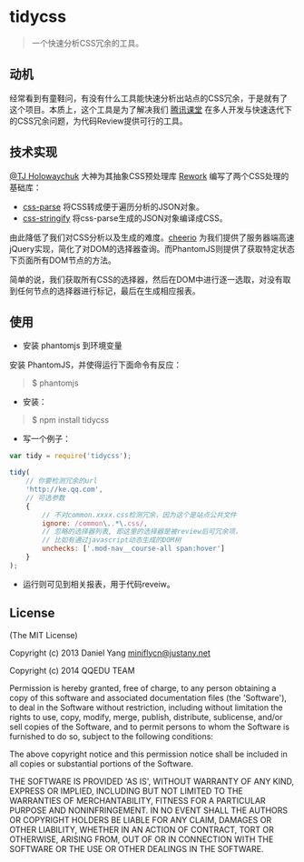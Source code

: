 tidycss
==============

> 一个快速分析CSS冗余的工具。

动机
----

经常看到有童鞋问，有没有什么工具能快速分析出站点的CSS冗余，于是就有了这个项目。本质上，这个工具是为了解决我们 [腾讯课堂](http://ke.qq.com) 在多人开发与快速迭代下的CSS冗余问题，为代码Review提供可行的工具。

技术实现
--------

[@TJ Holowaychuk](https://github.com/visionmedia) 大神为其抽象CSS预处理库 [Rework](https://github.com/reworkcss/rework) 编写了两个CSS处理的基础库：
* [css-parse](https://github.com/reworkcss/css-parse) 将CSS转成便于遍历分析的JSON对象。
* [css-stringify](https://github.com/reworkcss/css-stringify) 将css-parse生成的JSON对象编译成CSS。

由此降低了我们对CSS分析以及生成的难度。[cheerio](https://github.com/cheeriojs/cheerio) 为我们提供了服务器端高速jQuery实现，简化了对DOM的选择器查询。而PhantomJS则提供了获取特定状态下页面所有DOM节点的方法。

简单的说，我们获取所有CSS的选择器，然后在DOM中进行逐一选取，对没有取到任何节点的选择器进行标记，最后在生成相应报表。

使用
----

* 安装 phantomjs 到环境变量

安装 PhantomJS，并使得运行下面命令有反应：

> $ phantomjs

* 安装：

> $ npm install tidycss

* 写一个例子：

```javascript
var tidy = require('tidycss');

tidy(
	// 你要检测冗余的url
	'http://ke.qq.com',
	// 可选参数
	{
		// 不对common.xxxx.css检测冗余，因为这个是站点公共文件
		ignore: /common\..*\.css/,
		// 忽略的选择器列表, 即这里的选择器是被review后可冗余项，
		// 比如有通过javascript动态生成的DOM树
		unchecks: ['.mod-nav__course-all span:hover']
	}
);
```

* 运行则可见到相关报表，用于代码reveiw。

## License
(The MIT License)

Copyright (c) 2013 Daniel Yang <miniflycn@justany.net>

Copyright (c) 2014 QQEDU TEAM

Permission is hereby granted, free of charge, to any person obtaining a copy of this software and associated documentation files (the 'Software'), to deal in the Software without restriction, including without limitation the rights to use, copy, modify, merge, publish, distribute, sublicense, and/or sell copies of the Software, and to permit persons to whom the Software is furnished to do so, subject to the following conditions:

The above copyright notice and this permission notice shall be included in all copies or substantial portions of the Software.

THE SOFTWARE IS PROVIDED 'AS IS', WITHOUT WARRANTY OF ANY KIND, EXPRESS OR IMPLIED, INCLUDING BUT NOT LIMITED TO THE WARRANTIES OF MERCHANTABILITY, FITNESS FOR A PARTICULAR PURPOSE AND NONINFRINGEMENT. IN NO EVENT SHALL THE AUTHORS OR COPYRIGHT HOLDERS BE LIABLE FOR ANY CLAIM, DAMAGES OR OTHER LIABILITY, WHETHER IN AN ACTION OF CONTRACT, TORT OR OTHERWISE, ARISING FROM, OUT OF OR IN CONNECTION WITH THE SOFTWARE OR THE USE OR OTHER DEALINGS IN THE SOFTWARE.
